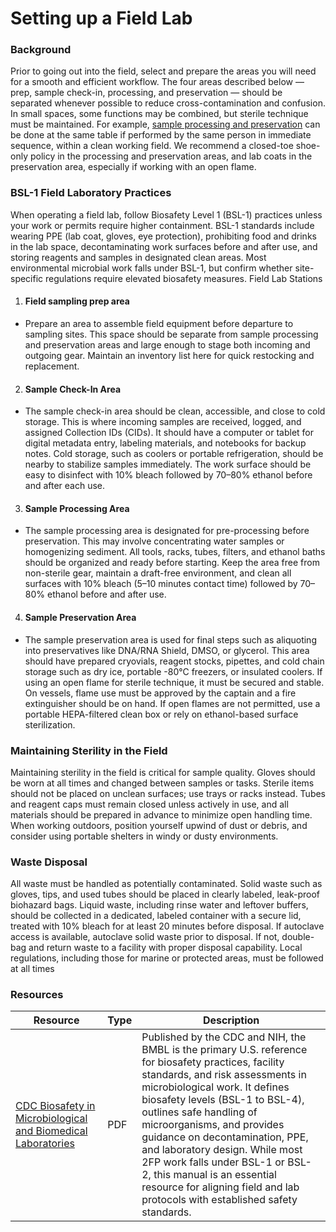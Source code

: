 # Setting up a Field Lab
### Background
Prior to going out into the field, select and prepare the areas you will need for a smooth and efficient workflow. The four areas described below — prep, sample check-in, processing, and preservation — should be separated whenever possible to reduce cross-contamination and confusion. In small spaces, some functions may be combined, but sterile technique must be maintained. For example, [sample processing and preservation](08-sample-processing-and-preservation.md) can be done at the same table if performed by the same person in immediate sequence, within a clean working field. We recommend a closed-toe shoe-only policy in the processing and preservation areas, and lab coats in the preservation area, especially if working with an open flame.

### BSL-1 Field Laboratory Practices
When operating a field lab, follow Biosafety Level 1 (BSL-1) practices unless your work or permits require higher containment. BSL-1 standards include wearing PPE (lab coat, gloves, eye protection), prohibiting food and drinks in the lab space, decontaminating work surfaces before and after use, and storing reagents and samples in designated clean areas. Most environmental microbial work falls under BSL-1, but confirm whether site-specific regulations require elevated biosafety measures.
Field Lab Stations
1. #### Field sampling prep area
- Prepare an area to assemble field equipment before departure to sampling sites. This space should be separate from sample processing and   preservation areas and large enough to stage both incoming and outgoing gear. Maintain an inventory list here for quick restocking and replacement.

2. #### Sample Check-In Area
- The sample check-in area should be clean, accessible, and close to cold storage. This is where incoming samples are received, logged, and assigned Collection IDs (CIDs). It should have a computer or tablet for digital metadata entry, labeling materials, and notebooks for backup notes. Cold storage, such as coolers or portable refrigeration, should be nearby to stabilize samples immediately. The work surface should be easy to disinfect with 10% bleach followed by 70–80% ethanol before and after each use.

3. #### Sample Processing Area
- The sample processing area is designated for pre-processing before preservation. This may involve concentrating water samples or homogenizing sediment. All tools, racks, tubes, filters, and ethanol baths should be organized and ready before starting. Keep the area free from non-sterile gear, maintain a draft-free environment, and clean all surfaces with 10% bleach (5–10 minutes contact time) followed by 70–80% ethanol before and after use.

4. #### Sample Preservation Area
- The sample preservation area is used for final steps such as aliquoting into preservatives like DNA/RNA Shield, DMSO, or glycerol. This area should have prepared cryovials, reagent stocks, pipettes, and cold chain storage such as dry ice, portable -80°C freezers, or insulated coolers. If using an open flame for sterile technique, it must be secured and stable. On vessels, flame use must be approved by the captain and a fire extinguisher should be on hand. If open flames are not permitted, use a portable HEPA-filtered clean box or rely on ethanol-based surface sterilization.

### Maintaining Sterility in the Field
Maintaining sterility in the field is critical for sample quality. Gloves should be worn at all times and changed between samples or tasks. Sterile items should not be placed on unclean surfaces; use trays or racks instead. Tubes and reagent caps must remain closed unless actively in use, and all materials should be prepared in advance to minimize open handling time. When working outdoors, position yourself upwind of dust or debris, and consider using portable shelters in windy or dusty environments.

### Waste Disposal
All waste must be handled as potentially contaminated. Solid waste such as gloves, tips, and used tubes should be placed in clearly labeled, leak-proof biohazard bags. Liquid waste, including rinse water and leftover buffers, should be collected in a dedicated, labeled container with a secure lid, treated with 10% bleach for at least 20 minutes before disposal. If autoclave access is available, autoclave solid waste prior to disposal. If not, double-bag and return waste to a facility with proper disposal capability. Local regulations, including those for marine or protected areas, must be followed at all times

### Resources

| Resource | Type | Description |
| - | - | - |
| [CDC Biosafety in Microbiological and Biomedical Laboratories](https://www.cdc.gov/labs/pdf/SF__19_308133-A_BMBL6_00-BOOK-WEB-final-3.pdf) | PDF | Published by the CDC and NIH, the BMBL is the primary U.S. reference for biosafety practices, facility standards, and risk assessments in microbiological work. It defines biosafety levels (BSL-1 to BSL-4), outlines safe handling of microorganisms, and provides guidance on decontamination, PPE, and laboratory design. While most 2FP work falls under BSL-1 or BSL-2, this manual is an essential resource for aligning field and lab protocols with established safety standards. |
